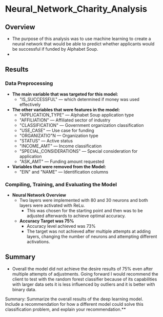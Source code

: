 # Neural_Network_Charity_Analysis

## Overview
* The purpose of this analysis was to use machine learning to create a neural network that would be able to predict whether applicants would be successful if funded by Alphabet Soup. 
* 
## Results
### Data Preprocessing
* **The main variable that was targeted for this model:** 
    * "IS_SUCCESSFUL" — which determined if money was used effectively
* **The other variables that were features in the model:**
    * "APPLICATION_TYPE" — Alphabet Soup application type
    * "AFFILIATION" — Affiliated sector of industry
    * "CLASSIFICATION" — Government organization classification
    * "USE_CASE" — Use case for funding
    * "ORGANIZATIO"N — Organization type
    * "STATUS" — Active status
    * "INCOME_AMT" — Income classification
    * "SPECIAL_CONSIDERATIONS" — Special consideration for application
    * "ASK_AMT" — Funding amount requested
 * **Variables that were removed from the Model:**
     *  "EIN" and "NAME" — Identification columns
### Compiling, Training, and Evaluating the Model
* **Neural Network Overview**
    * Two layers were implemented with 80 and 30 neurons and both layers were activated with ReLu.
        * This was chosen for the starting point and then was to be adjusted afterwards to achieve optimal accuracy.
    * **Accuracy Target was 75%** 
        * Accuracy level achieved was 73% 
        * The target was not achieved after multiple attempts at adding layers, changing the number of neurons and attempting different activations.  
## Summary
* Overall the model did not achieve the desire results of 75% even after multiple attempts of adjustments. Going forward I would recommend the client to test with the random forest classifier because of its capabilities with larger data sets it is less influenced by outliers and it is better with binary data.



Summary: Summarize the overall results of the deep learning model. Include a recommendation for how a different model could solve this classification problem, and explain your recommendation.**
